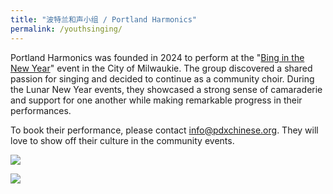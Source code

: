 ```yaml
---
title: "波特兰和声小组 / Portland Harmonics"
permalink: /youthsinging/
---
```


Portland Harmonics was founded in 2024 to perform at the "[Bing in the New Year](https://binginthenewyear.com/)" event in the City of Milwaukie. The group discovered a shared passion for singing and decided to continue as a community choir. During the Lunar New Year events, they showcased a strong sense of camaraderie and support for one another while making remarkable progress in their performances.

To book their performance, please contact [info@pdxchinese.org](mailto:info@pdxchinese.org). They will love to show off their culture in the community events.

![](https://res.cloudinary.com/dhngj18do/image/upload/f_auto,q_auto/v1/images/475844213_608241165174303_3423619949115336504_n)

![](https://res.cloudinary.com/dhngj18do/image/upload/f_auto,q_auto/v1/images/423167218801984008)
